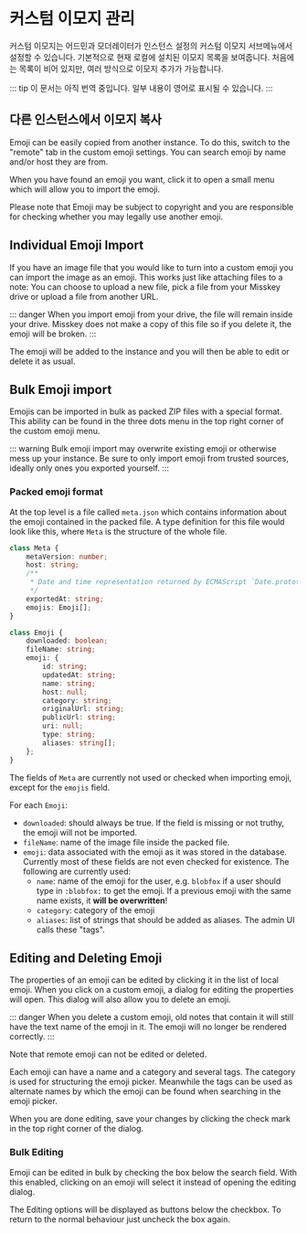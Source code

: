 # 커스텀 이모지 관리

커스텀 이모지는 어드민과 모더레이터가 인스턴스 설정의 커스텀 이모지 서브메뉴에서 설정할 수 있습니다.
기본적으로 현재 로컬에 설치된 이모지 목록을 보여줍니다.
처음에는 목록이 비어 있지만, 여러 방식으로 이모지 추가가 가능합니다.

::: tip
이 문서는 아직 번역 중입니다. 일부 내용이 영어로 표시될 수 있습니다.
:::

## 다른 인스턴스에서 이모지 복사

Emoji can be easily copied from another instance.
To do this, switch to the "remote" tab in the custom emoji settings.
You can search emoji by name and/or host they are from.

When you have found an emoji you want, click it to open a small menu which will allow you to import the emoji.

Please note that Emoji may be subject to copyright and you are responsible for checking whether you may legally use another emoji.

## Individual Emoji Import

If you have an image file that you would like to turn into a custom emoji you can import the image as an emoji.
This works just like attaching files to a note:
You can choose to upload a new file, pick a file from your Misskey drive or upload a file from another URL.

::: danger
When you import emoji from your drive, the file will remain inside your drive.
Misskey does not make a copy of this file so if you delete it, the emoji will be broken.
:::

The emoji will be added to the instance and you will then be able to edit or delete it as usual.

## Bulk Emoji import

Emojis can be imported in bulk as packed ZIP files with a special format.
This ability can be found in the three dots menu in the top right corner of the custom emoji menu.

::: warning
Bulk emoji import may overwrite existing emoji or otherwise mess up your instance.
Be sure to only import emoji from trusted sources, ideally only ones you exported yourself.
:::

### Packed emoji format

At the top level is a file called `meta.json` which contains information about the emoji contained in the packed file.
A type definition for this file would look like this, where `Meta` is the structure of the whole file.

```typescript
class Meta {
	metaVersion: number;
	host: string;
	/**
	 * Date and time representation returned by ECMAScript `Date.prototype.toString`.
	 */
	exportedAt: string;
	emojis: Emoji[];
}

class Emoji {
	downloaded: boolean;
	fileName: string;
	emoji: {
		id: string;
		updatedAt: string;
		name: string;
		host: null;
		category: string;
		originalUrl: string;
		publicUrl: string;
		uri: null;
		type: string;
		aliases: string[];
	};
}
```

The fields of `Meta` are currently not used or checked when importing emoji, except for the `emojis` field.

For each `Emoji`:

- `downloaded`: should always be true. If the field is missing or not truthy, the emoji will not be imported.
- `fileName`: name of the image file inside the packed file.
- `emoji`: data associated with the emoji as it was stored in the database. Currently most of these fields are
  not even checked for existence. The following are currently used:
  - `name`: name of the emoji for the user, e.g. `blobfox` if a user should type in `:blobfox:` to get the emoji.
    If a previous emoji with the same name exists, it **will be overwritten**!
  - `category`: category of the emoji
  - `aliases`: list of strings that should be added as aliases. The admin UI calls these "tags".

## Editing and Deleting Emoji

The properties of an emoji can be edited by clicking it in the list of local emoji.
When you click on a custom emoji, a dialog for editing the properties will open.
This dialog will also allow you to delete an emoji.

::: danger
When you delete a custom emoji, old notes that contain it will still have the text name of the emoji in it.
The emoji will no longer be rendered correctly.
:::

Note that remote emoji can not be edited or deleted.

Each emoji can have a name and a category and several tags.
The category is used for structuring the emoji picker.
Meanwhile the tags can be used as alternate names by which the emoji can be found when searching in the emoji picker.

When you are done editing, save your changes by clicking the check mark in the top right corner of the dialog.

### Bulk Editing

Emoji can be edited in bulk by checking the box below the search field.
With this enabled, clicking on an emoji will select it instead of opening the editing dialog.

The Editing options will be displayed as buttons below the checkbox.
To return to the normal behaviour just uncheck the box again.
